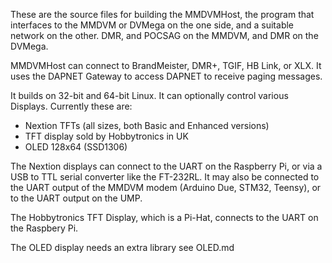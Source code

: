 These are the source files for building the MMDVMHost, the program that
interfaces to the MMDVM or DVMega on the one side, and a suitable network on
the other. DMR, and POCSAG on the MMDVM, and DMR on the DVMega.

MMDVMHost can connect to BrandMeister, DMR+, TGIF, HB Link, or XLX.
It uses the DAPNET Gateway to access DAPNET to receive paging messages.

It builds on 32-bit and 64-bit Linux. It can optionally control
various Displays. Currently these are:

- Nextion TFTs (all sizes, both Basic and Enhanced versions)
- TFT display sold by Hobbytronics in UK
- OLED 128x64 (SSD1306)

The Nextion displays can connect to the UART on the Raspberry Pi, or via a USB
to TTL serial converter like the FT-232RL. It may also be connected to the UART
output of the MMDVM modem (Arduino Due, STM32, Teensy), or to the UART output
on the UMP.

The Hobbytronics TFT Display, which is a Pi-Hat, connects to the UART on the
Raspbery Pi.

The OLED display needs an extra library see OLED.md
